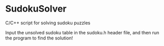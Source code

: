 # SudokuSolver
C/C++ script for solving sudoku puzzles

Input the unsolved sudoku table in the sudoku.h header file, and then run the program to find the solution!
